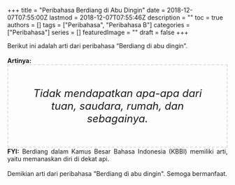 +++
title = "Peribahasa Berdiang di Abu Dingin"
date = 2018-12-07T07:55:00Z
lastmod = 2018-12-07T07:55:46Z
description = ""
toc = true
authors = []
tags = ["Peribahasa", "Peribahasa B"]
categories = ["Peribahasa"]
series = []
featuredImage = ""
draft = false
+++

<div dir="ltr" style="text-align: left;" trbidi="on"><div style="text-align: justify;">Berikut ini adalah arti dari peribahasa “Berdiang di abu dingin”.</div><br /><div style="text-align: justify;"><b>Artinya:</b></div><div style="border: 2px dashed #ddd; font-size: 24px; height: auto; margin: 0 auto; padding: 50px; text-align: center; width: auto;"><i>Tidak mendapatkan apa-apa dari tuan, saudara, rumah, dan sebagainya.</i></div><div style="text-align: justify;"><b>FYI:</b> Berdiang dalam Kamus Besar Bahasa Indonesia (KBBI) memiliki arti, yaitu memanaskan diri di dekat api.<br /><br /></div><div style="text-align: justify;">Demikian arti dari peribahasa "Berdiang di abu dingin". Semoga bermanfaat. </div></div>
